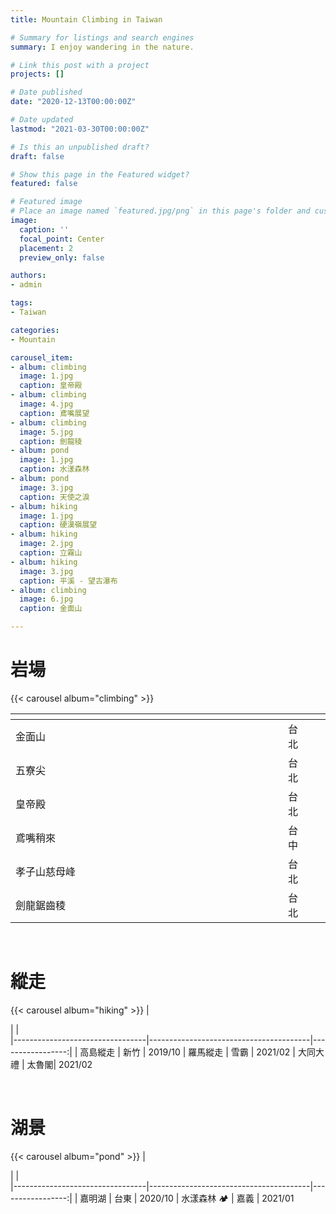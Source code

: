 ```yaml
---
title: Mountain Climbing in Taiwan

# Summary for listings and search engines
summary: I enjoy wandering in the nature.

# Link this post with a project
projects: []

# Date published
date: "2020-12-13T00:00:00Z"

# Date updated
lastmod: "2021-03-30T00:00:00Z"

# Is this an unpublished draft?
draft: false

# Show this page in the Featured widget?
featured: false

# Featured image
# Place an image named `featured.jpg/png` in this page's folder and customize its options here.
image:
  caption: ''
  focal_point: Center
  placement: 2
  preview_only: false

authors:
- admin

tags:
- Taiwan

categories:
- Mountain

carousel_item:
- album: climbing
  image: 1.jpg
  caption: 皇帝殿
- album: climbing
  image: 4.jpg
  caption: 鳶嘴展望
- album: climbing
  image: 5.jpg
  caption: 劍龍稜
- album: pond
  image: 1.jpg
  caption: 水漾森林
- album: pond
  image: 3.jpg
  caption: 天使之淚
- album: hiking
  image: 1.jpg
  caption: 硬漢嶺展望
- album: hiking
  image: 2.jpg
  caption: 立霧山
- album: hiking
  image: 3.jpg
  caption: 平溪 - 望古瀑布
- album: climbing
  image: 6.jpg
  caption: 金面山

---
```


# 岩場

{{< carousel album="climbing" >}}

|<div style="width: 420px"></div>           |  |<div style="width: 240px"></div>
|-----------------------------------|--------------------------------------|-----------------:|
| 金面山                            | <a class="badge badge-light">台北</a>| 2019/11 
| 五寮尖                            | <a class="badge badge-light">台北</a>| 2020/06
| 皇帝殿                            | <a class="badge badge-light">台北</a>| 2020/08
| 鳶嘴稍來                          | <a class="badge badge-light">台中</a>| 2020/12
| 孝子山慈母峰                      | <a class="badge badge-light">台北</a>| 2021/01
| 劍龍鋸齒稜                        | <a class="badge badge-light">台北</a>| 2021/02

<br />

# 縱走

{{< carousel album="hiking" >}}
|<div style="width: 420px"></div>           |  |<div style="width: 240px"></div>
|---------------------------------|----------------------------------------|-----------------:|
| 高島縱走                        | <a class="badge badge-light">新竹</a>  | 2019/10
| 羅馬縱走                        | <a class="badge badge-light">雪霸</a>  | 2021/02
| 大同大禮                        | <a class="badge badge-light">太魯閣</a>| 2021/02

<br />

# 湖景

{{< carousel album="pond" >}}
|<div style="width: 420px"></div>           |  |<div style="width: 240px"></div>
|---------------------------------|----------------------------------------|-----------------:|
| 嘉明湖                          | <a class="badge badge-light">台東</a>  | 2020/10
| 水漾森林 🏕️                     | <a class="badge badge-light">嘉義</a>  | 2021/01
